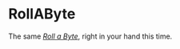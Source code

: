 # RollAByte

The same [*Roll a Byte*](https://heap.45gfg9.net/rants/809bc23b9ca6/), right in your hand this time.
